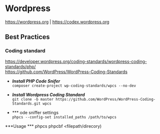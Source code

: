 # Wordpress
https://wordpress.org | https://codex.wordpress.org

## Best Practices

### Coding standard
https://developer.wordpress.org/coding-standards/wordpress-coding-standards/php/  
https://github.com/WordPress/WordPress-Coding-Standards

- ***Install PHP Code Snifer***  
```composer create-project wp-coding-standards/wpcs --no-dev```

- ***Install Wordpress Coding Standard***  
```git clone -b master https://github.com/WordPress/WordPress-Coding-Standards.git wpcs```

- *** ode sniffer settings  
```phpcs --config-set installed_paths /path/to/wpcs```

***Usage ***
phpcs <filepath>
phpcbf <filepath/direcory)
                           
                           

